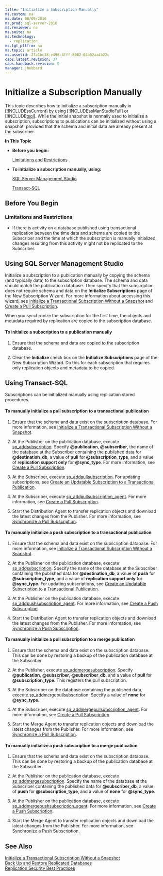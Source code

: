```yaml
---
title: "Initialize a Subscription Manually"
ms.custom: na
ms.date: 08/09/2016
ms.prod: sql-server-2016
ms.reviewer: na
ms.suite: na
ms.technology: 
  - replication
ms.tgt_pltfrm: na
ms.topic: article
ms.assetid: 27a1bc38-e498-4fff-8082-04b52aa4b22c
caps.latest.revision: 37
caps.handback.revision: 0
manager: jhubbard
---
```

# Initialize a Subscription Manually
This topic describes how to initialize a subscription manually in [!INCLUDE[ssCurrent](../../Topics/TopicNameContainA/tokens/ssCurrent_md.md)] by using [!INCLUDE[ssManStudioFull](../../Topics/TopicNameContainA/tokens/ssManStudioFull_md.md)] or [!INCLUDE[tsql](../../Topics/TopicNameContainA/tokens/tsql_md.md)]. While the initial snapshot is normally used to initialize a subscription, subscriptions to publications can be initialized without using a snapshot, provided that the schema and initial data are already present at the subscriber.  
  
 **In This Topic**  
  
-   **Before you begin:**  
  
     [Limitations and Restrictions](#Restrictions)  
  
-   **To initialize a subscription manually, using:**  
  
     [SQL Server Management Studio](#SSMSProcedure)  
  
     [Transact-SQL](#TsqlProcedure)  
  
##  <a name="BeforeYouBegin"></a> Before You Begin  
  
###  <a name="Restrictions"></a> Limitations and Restrictions  
  
-   If there is activity on a database published using transactional replication between the time data and schema are copied to the Subscriber and the time at which the subscription is manually initialized, changes resulting from this activity might not be replicated to the Subscriber.  
  
##  <a name="SSMSProcedure"></a> Using SQL Server Management Studio  
 Initialize a subscription to a publication manually by copying the schema (and typically data) to the subscription database. The schema and data should match the publication database. Then specify that the subscription does not require schema and data on the **Initialize Subscriptions** page of the New Subscription Wizard. For more information about accessing this wizard, see [Initialize a Transactional Subscription Without a Snapshot](../../Topics/TopicNameContainA/Initialize-a-Transactional-Subscription-Without-a-Snapshot.md) and [Create a Pull Subscription](../../Topics/TopicNameContainA/Create-a-Pull-Subscription.md).  
  
 When you synchronize the subscription for the first time, the objects and metadata required by replication are copied to the subscription database.  
  
#### To initialize a subscription to a publication manually  
  
1.  Ensure that the schema and data are copied to the subscription database.  
  
2.  Clear the **Initialize** check box on the **Initialize Subscriptions** page of the New Subscription Wizard. Do this for each subscription that requires only replication objects and metadata to be copied.  
  
##  <a name="TsqlProcedure"></a> Using Transact-SQL  
 Subscriptions can be initialized manually using replication stored procedures.  
  
#### To manually initialize a pull subscription to a transactional publication  
  
1.  Ensure that the schema and data exist on the subscription database. For more information, see [Initialize a Transactional Subscription Without a Snapshot](../../Topics/TopicNameContainA/Initialize-a-Transactional-Subscription-Without-a-Snapshot.md).  
  
2.  At the Publisher on the publication database, execute [sp_addsubscription](assetId:///61ddf287-1fa0-4c1a-8657-ced50cebf0e0). Specify **@publication**, **@subscriber**, the name of the database at the Subscriber containing the published data for **@destination_db**, a value of **pull** for **@subscription_type**, and a value of **replication support only** for **@sync_type**. For more information, see [Create a Pull Subscription](../../Topics/TopicNameContainA/Create-a-Pull-Subscription.md).  
  
3.  At the Subscriber, execute [sp_addpullsubscription](assetId:///0f4bbedc-0c1c-414a-b82a-6fd47f0a6a7f). For updating subscriptions, see [Create an Updatable Subscription to a Transactional Publication](../../Topics/TopicNameContainA/Create-an-Updatable-Subscription-to-a-Transactional-Publication.md).  
  
4.  At the Subscriber, execute [sp_addpullsubscription_agent](assetId:///b9c2eaed-6d2d-4b78-ae9b-73633133180b). For more information, see [Create a Pull Subscription](../../Topics/TopicNameContainA/Create-a-Pull-Subscription.md).  
  
5.  Start the Distribution Agent to transfer replication objects and download the latest changes from the Publisher. For more information, see [Synchronize a Pull Subscription](../../Topics/TopicNameContainA/Synchronize-a-Pull-Subscription.md).  
  
#### To manually initialize a push subscription to a transactional publication  
  
1.  Ensure that the schema and data exist on the subscription database. For more information, see [Initialize a Transactional Subscription Without a Snapshot](../../Topics/TopicNameContainA/Initialize-a-Transactional-Subscription-Without-a-Snapshot.md).  
  
2.  At the Publisher on the publication database, execute [sp_addsubscription](assetId:///61ddf287-1fa0-4c1a-8657-ced50cebf0e0). Specify the name of the database at the Subscriber containing the published data for **@destination_db**, a value of **push** for **@subscription_type**, and a value of **replication support only** for **@sync_type**. For updating subscriptions, see [Create an Updatable Subscription to a Transactional Publication](../../Topics/TopicNameContainA/Create-an-Updatable-Subscription-to-a-Transactional-Publication.md).  
  
3.  At the Publisher on the publication database, execute [sp_addpushsubscription_agent](assetId:///b9c2eaed-6d2d-4b78-ae9b-73633133180b). For more information, see [Create a Push Subscription](../../Topics/TopicNameContainA/Create-a-Push-Subscription.md).  
  
4.  Start the Distribution Agent to transfer replication objects and download the latest changes from the Publisher. For more information, see [Synchronize a Push Subscription](../../Topics/TopicNameContainA/Synchronize-a-Push-Subscription.md).  
  
#### To manually initialize a pull subscription to a merge publication  
  
1.  Ensure that the schema and data exist on the subscription database. This can be done by restoring a backup of the publication database at the Subscriber.  
  
2.  At the Publisher, execute [sp_addmergesubscription](assetId:///a191d817-0132-49ff-93ca-76f13e609b38). Specify **@publication**, **@subscriber**, **@subscriber_db**, and a value of **pull** for **@subscription_type**. This registers the pull subscription.  
  
3.  At the Subscriber on the database containing the published data, execute [sp_addmergepullsubscription](assetId:///d63909a0-8ea7-4734-9ce8-8204d936a3e4). Specify a value of **none** for **@sync_type**.  
  
4.  At the Subscriber, execute [sp_addmergepullsubscription_agent](assetId:///a2f4b086-078d-49b5-8971-8a1e3f6a6feb). For more information, see [Create a Pull Subscription](../../Topics/TopicNameContainA/Create-a-Pull-Subscription.md).  
  
5.  Start the Merge Agent to transfer replication objects and download the latest changes from the Publisher. For more information, see [Synchronize a Pull Subscription](../../Topics/TopicNameContainA/Synchronize-a-Pull-Subscription.md).  
  
#### To manually initialize a push subscription to a merge publication  
  
1.  Ensure that the schema and data exist on the subscription database. This can be done by restoring a backup of the publication database at the Subscriber.  
  
2.  At the Publisher on the publication database, execute [sp_addmergesubscription](assetId:///a191d817-0132-49ff-93ca-76f13e609b38). Specify the name of the database at the Subscriber containing the published data for **@subscriber_db**, a value of **push** for **@subscription_type**, and a value of **none** for **@sync_type**.  
  
3.  At the Publisher on the publication database, execute [sp_addmergepushsubscription_agent](assetId:///808a1925-be46-4999-8d69-b3a83010ec81). For more information, see [Create a Push Subscription](../../Topics/TopicNameContainA/Create-a-Push-Subscription.md).  
  
4.  Start the Merge Agent to transfer replication objects and download the latest changes from the Publisher. For more information, see [Synchronize a Push Subscription](../../Topics/TopicNameContainA/Synchronize-a-Push-Subscription.md).  
  
## See Also  
 [Initialize a Transactional Subscription Without a Snapshot](../../Topics/TopicNameContainA/Initialize-a-Transactional-Subscription-Without-a-Snapshot.md)   
 [Back Up and Restore Replicated Databases](../../Topics/TopicNameNotContainA/Back-Up-and-Restore-Replicated-Databases.md)   
 [Replication Security Best Practices](../../Topics/TopicNameNotContainA/Replication-Security-Best-Practices.md)
